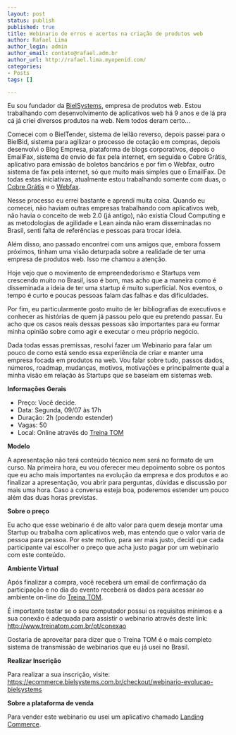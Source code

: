 ```yaml
--- 
layout: post
status: publish
published: true
title: Webinario de erros e acertos na criação de produtos web
author: Rafael Lima
author_login: admin
author_email: contato@rafael.adm.br
author_url: http://rafael.lima.myopenid.com/
categories: 
- Posts
tags: []

---
```

Eu sou fundador da <a href="http://bielsystems.com.br">BielSystems</a>, empresa de produtos web. Estou trabalhando com desenvolvimento de aplicativos web há 9 anos e de lá pra cá já criei diversos produtos na web. Nem todos deram certo...

Comecei com o BielTender, sistema de leilão reverso, depois passei para o BielBid, sistema para agilizar o processo de cotação em compras, depois desenvolvi o Blog Empresa, plataforma de blogs corporativos, depois o EmailFax, sistema de envio de fax pela internet, em seguida o Cobre Grátis, aplicativo para emissão de boletos bancários e por fim o Webfax, outro sistema de fax pela internet, só que muito mais simples que o EmailFax. De todas estas iniciativas, atualmente estou trabalhando somente com duas, o <a href="http://cobregratis.com.br">Cobre Grátis</a> e o <a href="http://webfax.com.br">Webfax</a>.

Nesse processo eu errei bastante e aprendi muita coisa. Quando eu comecei, não haviam outras empresas trabalhando com aplicativos web, não havia o conceito de web 2.0 (já antigo), não existia Cloud Computing e as metodologias de agilidade e Lean ainda não eram disseminadas no Brasil, senti falta de referências e pessoas para trocar ideia.

Além disso, ano passado encontrei com uns amigos que, embora fossem próximos, tinham uma visão deturpada sobre a realidade de ter uma empresa de produtos web. Isso me chamou a atenção.

Hoje vejo que o movimento de empreendedorismo e Startups vem crescendo muito no Brasil, isso é bom, mas acho que a maneira como é disseminada a ideia de ter uma startup é muito superficial. Nos eventos, o tempo é curto e poucas pessoas falam das falhas e das dificuldades.

Por fim, eu particularmente gosto muito de ler bibliografias de executivos e conhecer as histórias de quem já passou pelo que eu pretendo passar. Eu acho que os casos reais dessas pessoas são importantes para eu formar minha opinião sobre como agir e executar o meu próprio negócio.

Dada todas essas premissas, resolvi fazer um Webinario para falar um pouco de como está sendo essa experiência de criar e manter uma empresa focada em produtos na web. Vou falar sobre tudo, passos dados, números, roadmap, mudanças, motivos, motivações e principalmente qual a minha visão em relação às Startups que se baseiam em sistemas web.

<strong>Informações Gerais</strong>

* Preço: Você decide.<br/>
* Data: Segunda, 09/07 às 17h<br/>
* Duração: 2h (podendo estender)<br/>
* Vagas: 50<br/>
* Local: Online através do <a href="http://treinatom.com.br" target="_blank">Treina TOM</a><br/>

<strong>Modelo</strong>

A apresentação não terá conteúdo técnico nem será no formato de um curso.
Na primeira hora, eu vou oferecer meu depoimento sobre os pontos que eu acho mais importantes na evolução da empresa e dos produtos e ao finalizar a apresentação, vou abrir para perguntas, dúvidas e discussão por mais uma hora.
Caso a conversa esteja boa, poderemos estender um pouco além das duas horas previstas.

<strong>Sobre o preço</strong>

Eu acho que esse webinario é de alto valor para quem deseja montar uma Startup ou trabalha com aplicativos web, mas entendo que o valor varia de pessoa para pessoa. Por este motivo, para ser mais justo, decidi que cada participante vai escolher o preço que acha justo pagar por um webinario com este conteúdo.

<strong>Ambiente Virtual</strong>

Após finalizar a compra, você receberá um email de confirmação da participação e no dia do evento receberá os dados para acessar ao ambiente on-line do <a href="http://treinatom.com.br" target="_blank">Treina TOM</a>.

É importante testar se o seu computador possui os requisitos mínimos e a sua conexão é adequada para assistir o webinario através deste link: <a href="http://www.treinatom.com.br/pt/conexao" target="_blank">http://www.treinatom.com.br/pt/conexao</a>

Gostaria de aproveitar para dizer que o Treina TOM é o mais completo sistema de transmissão de webinarios que eu já usei no Brasil.

<strong>Realizar Inscrição</strong>

Para realizar a sua inscrição, visite: <a href="https://ecommerce.bielsystems.com.br/checkout/webinario-evolucao-bielsystems">https://ecommerce.bielsystems.com.br/checkout/webinario-evolucao-bielsystems</a>

<strong>Sobre a plataforma de venda</strong>

Para vender este webinario eu usei um aplicativo chamado <a href="http://landingcommerce.com.br/">Landing Commerce</a>.